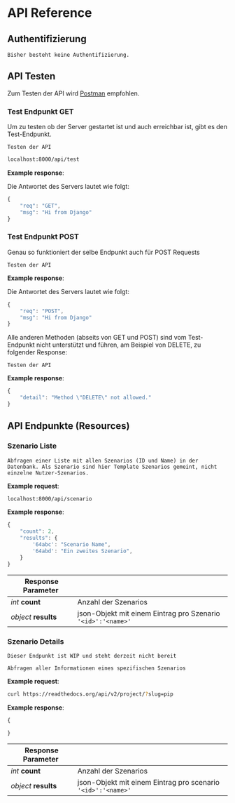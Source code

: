 # API Reference

## Authentifizierung

```{warning}
Bisher besteht keine Authentifizierung.
```

## API Testen

Zum Testen der API wird [Postman](https://www.postman.com/) empfohlen.

### Test Endpunkt GET

Um zu testen ob der Server gestartet ist und auch erreichbar ist, gibt es den Test-Endpunkt.

```{http:get} /api/test/
Testen der API
```

```bash
localhost:8000/api/test
```

**Example response**:

Die Antwortet des Servers lautet wie folgt:

```javascript
{
    "req": "GET",
    "msg": "Hi from Django"
}
```

### Test Endpunkt POST

Genau so funktioniert der selbe Endpunkt auch für POST Requests

```{http:post} /api/test/
Testen der API
```

**Example response**:

Die Antwortet des Servers lautet wie folgt:

```javascript
{
    "req": "POST",
    "msg": "Hi from Django"
}
```

Alle anderen Methoden (abseits von GET und POST) sind vom Test-Endpunkt nicht unterstützt und führen, am Beispiel von DELETE,  zu folgender Response:

```{http:delete} /api/test/
Testen der API
```

**Example response**:

```javascript
{
    "detail": "Method \"DELETE\" not allowed."
}
```

## API Endpunkte (Resources)

### Szenario Liste

```{http:get} /api/scenario/
Abfragen einer Liste mit allen Szenarios (ID und Name) in der Datenbank. Als Szenario sind hier Template Szenarios gemeint, nicht einzelne Nutzer-Szenarios.
```

**Example request**:

```bash
localhost:8000/api/scenario
```

**Example response**:

```javascript
{
    "count": 2,
    "results": {
        '64abc': "Scenario Name",
        '64abd': "Ein zweites Szenario",
    }
}
```

| Response Parameter | |
|--------------------|-|
|*int* **count** | Anzahl der Szenarios|
|*object* **results**| json-Objekt mit einem Eintrag pro Szenario `'<id>':'<name>'`|

### Szenario Details

```{warning}
Dieser Endpunkt ist WIP und steht derzeit nicht bereit
```

```{http:get} /api/scenario/(str:id)/
Abfragen aller Informationen eines spezifischen Szenarios
```

**Example request**:

```bash
curl https://readthedocs.org/api/v2/project/?slug=pip
```

**Example response**:

```javascript
{

}
```

| Response Parameter | |
|--------------------|-|
|*int* **count** | Anzahl der Szenarios|
|*object* **results**| json-Objekt mit einem Eintrag pro scenario `'<id>':'<name>'`|
